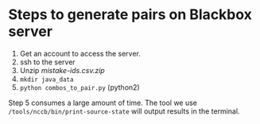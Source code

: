 # Steps to generate pairs on Blackbox server

1. Get an account to access the server.
2. ssh to the server
3. Unzip *mistake-ids.csv.zip*
4. `mkdir java_data`
5. `python combos_to_pair.py` (python2)

Step 5 consumes a large amount of time. The tool we use `/tools/nccb/bin/print-source-state` will output results in the terminal.
